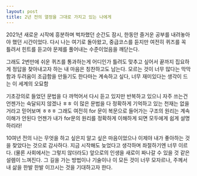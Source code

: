 ```yaml
---
layout: post
title: 2년 전의 열정을 그대로 가지고 있는 나에게 
---
```


2021년 새로운 시작에 흥분하며 벅차했던 순간도 잠시, 한동안 즐거운 공부를 내려놓아야 했던 시간이었다.
다시 나는 여기로 돌아왔고, 중급코스를 듣지만 여전히 퀴즈를 꼭 틀려서 힌트를 듣고야 문제를 풀어내는 수준이었음을 깨닫는다.

그래도 2번만에 쉬운 퀴즈를 통과하는게 어디인가
틀려도 맞추고 싶어서 끝까지 집요하게 정답을 찾아내고자 하는 내 마음은 칭찬하고도 남는다.
모르는 것이 너무 많다는 막막함과 두려움이 조급함을 만들기도 한다마는 계속하고 싶다, 너무 재미있다는 생각이 드는 이 세계의 오묘함

기초강의로 들었던 문법을 다 까먹어서 다시 듣고 있지만 반복하고 있으니 자주 쓰는건 언젠가는 숙달되지 않겠나 ㅎㅎ
이 많은 문법을 다 정확하게 기억하고 있는 천재는 없을거라고 믿어보며 ㅎㅎㅎ
그래도 여전히 for 문이 복문으로 들어가는 구조의 원리는 계속 이해가 안된다
언젠가 내가 for문의 원리를 정확하게 이해하게 되면 모두에게 쉽게 설명하리라!

10여년 전의 나는 무엇을 하고 싶은지 알고 싶은 마음이었으나 이제야 내가 좋아하는 것을 찾았다는 것으로 감사하다.
지금 시작해도 늦었다고 생각하며 좌절하기엔 너무 이르다. (물론 사회에서는 그렇지 않더라도) 앞으로의 인생을 새로이 짜나갈 수 있을 것 같은 설렘이 느껴진다.
그 길을 가는 방법이나 기술이나 이 모든 것이 너무 모자르나, 주께서 내 삶을 한발 한발 이끄시는 것을 기대하고자 한다.
